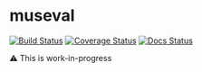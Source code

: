 # museval

[![Build Status](https://travis-ci.org/sigsep/sigsep-mus-eval.svg?branch=master)](https://travis-ci.org/sigsep/sigsep-mus-eval)
[![Coverage Status](https://coveralls.io/repos/github/sigsep/sigsep-mus-eval/badge.svg?branch=master)](https://coveralls.io/github/sigsep/sigsep-mus-eval?branch=master)
[![Docs Status](https://readthedocs.org/projects/musdb/badge/?version=latest)](https://musdb.readthedocs.org/en/latest/)


:warning: This is work-in-progress
